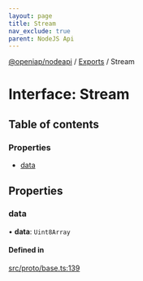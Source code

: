 ```yaml
---
layout: page
title: Stream
nav_exclude: true
parent: NodeJS Api
---
```

[@openiap/nodeapi](../README.html) / [Exports](../modules.html) / Stream

# Interface: Stream

## Table of contents

### Properties

- [data](Stream.html#data)

## Properties

### data

• **data**: `Uint8Array`

#### Defined in

[src/proto/base.ts:139](https://github.com/openiap/nodeapi/blob/a6b5438/src/proto/base.ts#L139)
